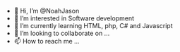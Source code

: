 - 👋 Hi, I’m @NoahJason
- 👀 I’m interested in Software development
- 🌱 I’m currently learning HTML, php, C# and Javascript
- 💞️ I’m looking to collaborate on ...
- 📫 How to reach me ...

<!---
NoahJason/NoahJason is a ✨ special ✨ repository because its `README.md` (this file) appears on your GitHub profile.
You can click the Preview link to take a look at your changes.
--->
